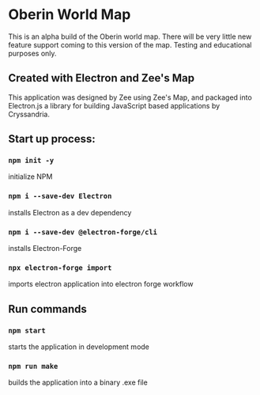 # Oberin World Map

This is an alpha build of the Oberin world map. There will be very little new feature support coming to this version of the map. Testing and educational purposes only.

## Created with Electron and Zee's Map

This application was designed by Zee using Zee's Map, and packaged into Electron.js a library for building JavaScript based applications by Cryssandria.

## Start up process:

### `npm init -y`

initialize NPM

### `npm i --save-dev Electron`

installs Electron as a dev dependency

### `npm i --save-dev @electron-forge/cli`

installs Electron-Forge

### `npx electron-forge import`

imports electron application into electron forge workflow

## Run commands

### `npm start`

starts the application in development mode

### `npm run make`

builds the application into a binary .exe file
